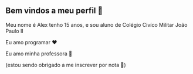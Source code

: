 ## Bem vindos a meu perfil 📸
Meu nome é Alex tenho 15 anos, e sou aluno de Colégio Civíco Militar João Paulo II

Eu amo programar ❤️

Eu amo minha professora 💚

(estou sendo obrigado a me inscrever por nota 🤡)


